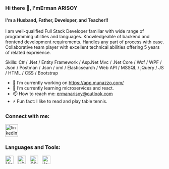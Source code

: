 ### Hi there 👋, I'mErman ARISOY 
#### I'm a Husband, Father, Developer, and Teacher!!
I am well-qualified Full Stack Developer familiar with wide range of programming utilities and languages. Knowledgeable of backend and frontend development requirements. Handles any part of process with ease. Collaborative team player with excellent technical abilities offering 5 years of related expreience.

Skills: C# / .Net / Entity Framework / Asp.Net Mvc / .Net Core / Wcf / WPF / Json / Postman / Json / xml / Elasticsearch / Web API / MSSQL / jQuery / JS / HTML / CSS / Bootstrap

- 🔭 I’m currently working on https://app.munazzo.com/ 
- 🌱 I’m currently learning microservices and react. 
- 📫 How to reach me: ermanarisoy@outlook.com 
- ⚡ Fun fact: I like to read and play table tennis. 

### Connect with me:

[<img src='https://cdn.jsdelivr.net/npm/simple-icons@3.0.1/icons/linkedin.svg' alt='linkedin' height='40'>](https://www.linkedin.com/in/https://www.linkedin.com/in/erman-ar%C4%B1soy-164359183//)  

### Languages and Tools:

<img align="left" alt="Visual Studio Code" width="26px" src="https://cdn.jsdelivr.net/gh/devicons/devicon/icons/vscode/vscode-original.svg" style="padding-right:10px;" />
<img align="left" alt="HTML5" width="26px" src="https://cdn.jsdelivr.net/gh/devicons/devicon/icons/html5/html5-original.svg" style="padding-right:10px;" />
<img align="left" alt="CSS3" width="26px" src="https://cdn.jsdelivr.net/gh/devicons/devicon/icons/css3/css3-original.svg" style="padding-right:10px;" />
<img align="left" alt="JavaScript" width="26px" src="https://cdn.jsdelivr.net/gh/devicons/devicon/icons/javascript/javascript-original.svg" style="padding-right:10px;" />




